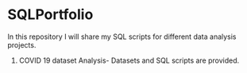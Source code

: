 # SQLPortfolio
In this repository I will share my SQL scripts for different data analysis projects. 
1. COVID 19 dataset Analysis- Datasets and SQL scripts are provided. 
